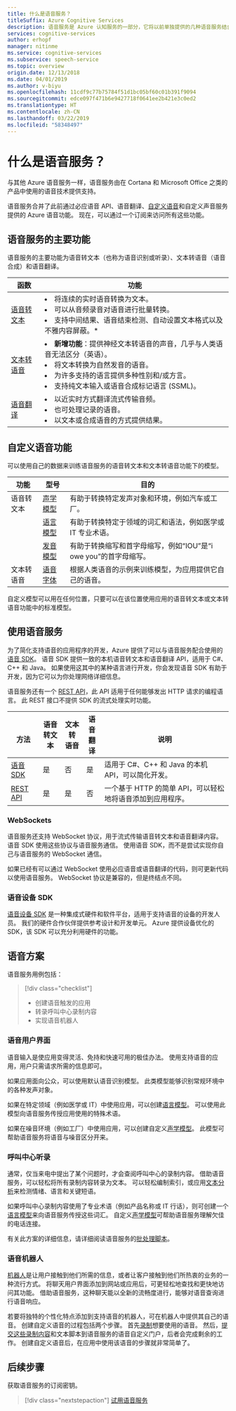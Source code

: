 ```yaml
---
title: 什么是语音服务？
titleSuffix: Azure Cognitive Services
description: 语音服务是 Azure 认知服务的一部分，它将以前单独提供的几种语音服务结合在一起：必应语音（其中包括语音识别和文本转语音）、自定义语音和语音翻译。
services: cognitive-services
author: erhopf
manager: nitinme
ms.service: cognitive-services
ms.subservice: speech-service
ms.topic: overview
origin.date: 12/13/2018
ms.date: 04/01/2019
ms.author: v-biyu
ms.openlocfilehash: 11cdf9c77b75784f51d1bc05bf60c01b391f9094
ms.sourcegitcommit: edce097f471b6e9427718f0641ee2b421e3c0ed2
ms.translationtype: HT
ms.contentlocale: zh-CN
ms.lasthandoff: 03/22/2019
ms.locfileid: "58348497"
---
```

# <a name="what-is-speech-services"></a>什么是语音服务？

与其他 Azure 语音服务一样，语音服务由在 Cortana 和 Microsoft Office 之类的产品中使用的语音技术提供支持。

语音服务合并了此前通过必应语音 API、语音翻译、[自定义语音](https://docs.azure.cn/zh-cn/cognitive-services/custom-speech-service/cognitive-services-custom-speech-home)和自定义声音服务提供的 Azure 语音功能。 现在，可以通过一个订阅来访问所有这些功能。

## <a name="main-speech-services-functions"></a>语音服务的主要功能

语音服务的主要功能为语音转文本（也称为语音识别或听录）、文本转语音（语音合成）和语音翻译。

|函数|功能|
|-|-|
|[语音转文本](speech-to-text.md)| <li>将连续的实时语音转换为文本。<li>可以从音频录音对语音进行批量转换。 <li>支持中间结果、语音结束检测、自动设置文本格式以及不雅内容屏蔽。\*|
|[文本转语音](text-to-speech.md)| <li>**新增功能**：提供神经文本转语音的声音，几乎与人类语音无法区分（英语）。 <li>将文本转换为自然发音的语音。 <li>为许多支持的语言提供多种性别和/或方言。 <li>支持纯文本输入或语音合成标记语言 (SSML)。 |
|[语音翻译](speech-translation.md)| <li>以近实时方式翻译流式传输音频。<li> 也可处理记录的语音。<li>以文本或合成语音的方式提供结果。 |


## <a name="customize-speech-features"></a>自定义语音功能

可以使用自己的数据来训练语音服务的语音转文本和文本转语音功能下的模型。

|功能|型号|目的|
|-|-|-|
|语音转文本|[声学模型](how-to-customize-acoustic-models.md)|有助于转换特定发声对象和环境，例如汽车或工厂。|
||[语言模型](how-to-customize-language-model.md)|有助于转换特定于领域的词汇和语法，例如医学或 IT 专业术语。|
||[发音模型](how-to-customize-pronunciation.md)|有助于转换缩写和首字母缩写，例如“IOU”是“i owe you”的首字母缩写。 |
|文本转语音|[语音字体](how-to-customize-voice-font.md)|根据人类语音的示例来训练模型，为应用提供它自己的语音。|

自定义模型可以用在任何位置，只要可以在该位置使用应用的语音转文本或文本转语音功能中的标准模型。

## <a name="use-the-speech-service"></a>使用语音服务

为了简化支持语音的应用程序的开发，Azure 提供了可以与语音服务配合使用的[语音 SDK](speech-sdk.md)。 语音 SDK 提供一致的本机语音转文本和语音翻译 API，适用于 C#、C++ 和 Java。 如果使用这其中的某种语言进行开发，你会发现语音 SDK 有助于开发，因为它可以为你处理网络详细信息。

语音服务还有一个 [REST API](rest-apis.md)，此 API 适用于任何能够发出 HTTP 请求的编程语言。 此 REST 接口不提供 SDK 的流式处理实时功能。

|<br>方法|语音<br>转文本|文本转<br>语音|语音<br>翻译|<br>说明|
|-|-|-|-|-|
|[语音 SDK](speech-sdk.md)|是|否|是|适用于 C#、C++ 和 Java 的本机 API，可以简化开发。|
|[REST API](rest-apis.md)|是|是|否|一个基于 HTTP 的简单 API，可以轻松地将语音添加到应用程序。|

### <a name="websockets"></a>WebSockets

语音服务还支持 WebSocket 协议，用于流式传输语音转文本和语音翻译内容。 语音 SDK 使用这些协议与语音服务通信。 使用语音 SDK，而不是尝试实现你自己与语音服务的 WebSocket 通信。

如果已经有可以通过 WebSocket 使用必应语音或语音翻译的代码，则可更新代码以使用语音服务。 WebSocket 协议是兼容的，但是终结点不同。

### <a name="speech-devices-sdk"></a>语音设备 SDK

[语音设备 SDK](speech-devices-sdk.md) 是一种集成式硬件和软件平台，适用于支持语音的设备的开发人员。 我们的硬件合作伙伴提供参考设计和开发单元。 Azure 提供设备优化的 SDK，该 SDK 可以充分利用硬件的功能。


## <a name="speech-scenarios"></a>语音方案

语音服务用例包括：

> [!div class="checklist"]
> * 创建语音触发的应用
> * 转录呼叫中心录制内容
> * 实现语音机器人

### <a name="voice-user-interface"></a>语音用户界面

语音输入是使应用变得灵活、免持和快速可用的极佳办法。 使用支持语音的应用，用户只需请求所需的信息即可。

如果应用面向公众，可以使用默认语音识别模型。 此类模型能够识别常规环境中的各种发声对象。

如果在特定领域（例如医学或 IT）中使用应用，可以创建[语言模型](how-to-customize-language-model.md)。 可以使用此模型向语音服务传授应用使用的特殊术语。

如果在噪音环境（例如工厂）中使用应用，可以创建自定义[声学模型](how-to-customize-acoustic-models.md)。 此模型可帮助语音服务将语音与噪音区分开来。

### <a name="call-center-transcription"></a>呼叫中心听录

通常，仅当来电中提出了某个问题时，才会查阅呼叫中心的录制内容。 借助语音服务，可以轻松将所有录制内容转录为文本。 可以轻松编制索引，或应用[文本分析](https://docs.azure.cn/cognitive-services/Text-Analytics/)来检测情绪、语言和关键短语。

如果呼叫中心录制内容使用了专业术语（例如产品名称或 IT 行话），则可创建一个[语言模型](how-to-customize-language-model.md)来向语音服务传授这些词汇。 自定义[声学模型](how-to-customize-acoustic-models.md)可帮助语音服务理解欠佳的电话连接。

有关此方案的详细信息，请详细阅读语音服务的[批处理脚本](batch-transcription.md)。

### <a name="voice-bots"></a>语音机器人

[机器人](https://dev.botframework.com/)是让用户接触到他们所需的信息，或者让客户接触到他们所热衷的业务的一种流行方式。 将聊天用户界面添加到网站或应用后，可更轻松地查找和更快地访问其功能。 借助语音服务，这种聊天能以全新的流畅度进行，能够对语音查询进行语音响应。

若要将独特的个性化特点添加到支持语音的机器人，可在机器人中提供其自己的语音。 创建自定义语音的过程包括两个步骤。 首先[录制](record-custom-voice-samples.md)想要使用的语音。 然后，[提交这些录制内容](how-to-customize-voice-font.md)和文本脚本到语音服务的语音自定义门户，后者会完成剩余的工作。 创建自定义语音后，在应用中使用该语音的步骤就非常简单了。

## <a name="next-steps"></a>后续步骤

获取语音服务的订阅密钥。

> [!div class="nextstepaction"]
> [试用语音服务](get-started.md)
